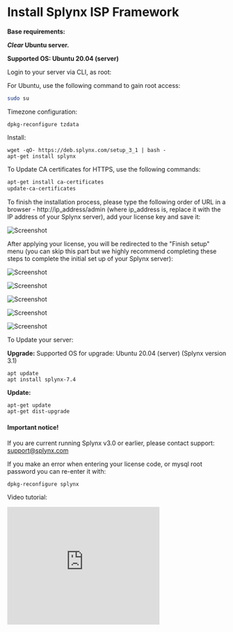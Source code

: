 Install Splynx ISP Framework
============================

**Base requirements:**

**_Clear_ Ubuntu server.**

**Supported OS: Ubuntu 20.04 (server)**

Login to your server via CLI, as root:

For Ubuntu, use the following command to gain root access:

```bash
sudo su
```

Timezone configuration:

```
dpkg-reconfigure tzdata
```

Install:

```
wget -qO- https://deb.splynx.com/setup_3_1 | bash -
apt-get install splynx
```

To Update CA certificates for HTTPS, use the following commands:

```bash
apt-get install ca-certificates
update-ca-certificates
```


To finish the installation process, please type the following order of URL in a browser - http://ip_address/admin (where ip_address is, replace it with the IP address of your Splynx server), add your license key and save it:

![Screenshot](install_splynx1.png)

After applying your license, you will be redirected to the "Finish setup" menu (you can skip this part but we highly recommend completing these steps to complete the initial set up of your Splynx server):

![Screenshot](install_splynx2_1.png)

![Screenshot](install_splynx3.png)

![Screenshot](install_splynx4.png)

![Screenshot](install_splynx5.png)

![Screenshot](install_splynx6.png)


To Update your server:

**Upgrade:** Supported OS for upgrade: Ubuntu 20.04 (server) (Splynx version 3.1)

```
apt update
apt install splynx-7.4
```
**Update:**

```bash
apt-get update
apt-get dist-upgrade
```

#### Important notice!
If you are current running Splynx v3.0 or earlier, please contact support: support@splynx.com

If you make an error when entering your license code, or mysql root password you can re-enter it with:

```bash
dpkg-reconfigure splynx
```

Video tutorial:

<iframe frameborder=0 height=270 width=350 allowfullscreen src="https://youtu.be/0KZAENbH5KE">Video on youtube</iframe>
